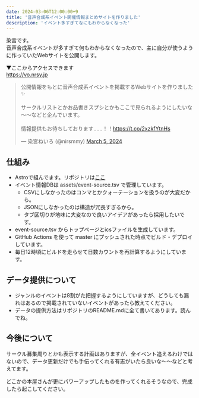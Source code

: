 ```yaml
---
date: 2024-03-06T12:00:00+9
title: '音声合成系イベント開催情報まとめサイトを作りました'
description: 'イベント多すぎてなにもわからなくなった'
---
```


染宮です。  
音声合成系イベントが多すぎて何もわからなくなったので、主に自分が使うように作っていたWebサイトを公開します。

<!--more-->

▼ここからアクセスできます  
https://vo.nrsy.jp

<blockquote class="twitter-tweet"><p lang="ja" dir="ltr">公開情報をもとに音声合成系イベントを掲載するWebサイトを作りました✨<br><br>サークルリストとかお品書きスプシとかもここで見られるようにしたいな～～などと企んでいます。<br><br>情報提供もお待ちしております……！！<a href="https://t.co/2xzkfYtnHs">https://t.co/2xzkfYtnHs</a></p>&mdash; 染宮ねいろ (@nirsmmy) <a href="https://twitter.com/nirsmmy/status/1764970732814278991?ref_src=twsrc%5Etfw">March 5, 2024</a></blockquote> <script async src="https://platform.twitter.com/widgets.js" charset="utf-8"></script>

## 仕組み

- Astroで組んでます。リポジトリは[ここ](https://github.com/nectarition/Quince)
- イベント情報DBは assets/event-source.tsv で管理しています。
    - CSVにしなかったのはコンマとかクォーテーションを扱うのが大変だから。
    - JSONにしなかったのは構造が冗長すぎるから。
    - タブ区切りが地味に大変なので良いアイデアがあったら採用したいです。
- event-source.tsv からトップページとicsファイルを生成しています。
- GitHub Actions を使って master にプッシュされた時点でビルド・デプロイしています。
- 毎日12時頃にビルドを走らせて日数カウントを再計算するようにしています。

## データ提供について

- ジャンルのイベントは8割がた把握するようにしていますが、どうしても漏れはあるので掲載されていないイベントがあったら教えてください。
- データの提供方法はリポジトリのREADME.mdに全て書いてあります。読んでね。

## 今後について

サークル募集周りとかも表示する計画はありますが、全イベント追えるわけではないので、データ更新だけでも手伝ってくれる有志がいたら良いな～～などと考えてます。  

どこかの本屋さんが更にパワーアップしたものを作ってくれるそうなので、完成したら起こしてください。
